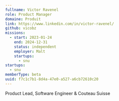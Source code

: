 ```yaml
---
fullname: Victor Ravenel
role: Product Manager
domaine: Produit
link: https://www.linkedin.com/in/victor-ravenel/
github: vicobz
missions:
  - start: 2023-01-24
    end: 2024-12-31
    status: independent
    employer: Malt
    startups:
      - snu
startups:
  - snu
memberType: beta
uuid: f7c1c7b1-8d4a-47e0-a527-a6cb72610c20
---
```

Product Lead, Software Engineer & Couteau Suisse